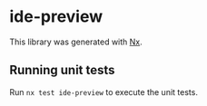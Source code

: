 # ide-preview

This library was generated with [Nx](https://nx.dev).

## Running unit tests

Run `nx test ide-preview` to execute the unit tests.
